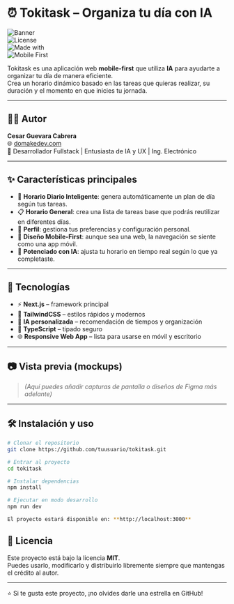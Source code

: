 # ⏰ Tokitask – Organiza tu día con IA

![Banner](https://img.shields.io/badge/STATUS-En%20Desarrollo-blue?style=for-the-badge)  
![License](https://img.shields.io/badge/LICENSE-MIT-green?style=for-the-badge)  
![Made with](https://img.shields.io/badge/Made%20with-Next.js-black?style=for-the-badge&logo=nextdotjs)  
![Mobile First](https://img.shields.io/badge/Design-Mobile%20First-purple?style=for-the-badge)  

Tokitask es una aplicación web **mobile-first** que utiliza **IA** para ayudarte a organizar tu día de manera eficiente.  
Crea un horario dinámico basado en las tareas que quieras realizar, su duración y el momento en que inicies tu jornada.  

---
## 👨‍💻 Autor

**Cesar Guevara Cabrera**  
🌐 [domakedev.com](https://domakedev.com)  
💼 Desarrollador Fullstack | Entusiasta de IA y UX | Ing. Electrónico 

---

## ✨ Características principales

- 📅 **Horario Diario Inteligente**: genera automáticamente un plan de día según tus tareas.  
- 📋 **Horario General**: crea una lista de tareas base que podrás reutilizar en diferentes días.  
- 👤 **Perfil**: gestiona tus preferencias y configuración personal.  
- 📱 **Diseño Mobile-First**: aunque sea una web, la navegación se siente como una app móvil.  
- 🤖 **Potenciado con IA**: ajusta tu horario en tiempo real según lo que ya completaste.  

---

## 🚀 Tecnologías

- ⚡ **Next.js** – framework principal  
- 🎨 **TailwindCSS** – estilos rápidos y modernos  
- 🧠 **IA personalizada** – recomendación de tiempos y organización  
- 🔧 **TypeScript** – tipado seguro  
- 🌐 **Responsive Web App** – lista para usarse en móvil y escritorio  

---

## 📷 Vista previa (mockups)

> *(Aquí puedes añadir capturas de pantalla o diseños de Figma más adelante)*

---

## 🛠️ Instalación y uso

```bash
# Clonar el repositorio
git clone https://github.com/tuusuario/tokitask.git

# Entrar al proyecto
cd tokitask

# Instalar dependencias
npm install

# Ejecutar en modo desarrollo
npm run dev

El proyecto estará disponible en: **http://localhost:3000**
```


## 📄 Licencia

Este proyecto está bajo la licencia **MIT**.  
Puedes usarlo, modificarlo y distribuirlo libremente siempre que mantengas el crédito al autor.  

---

⭐ Si te gusta este proyecto, ¡no olvides darle una estrella en GitHub!
